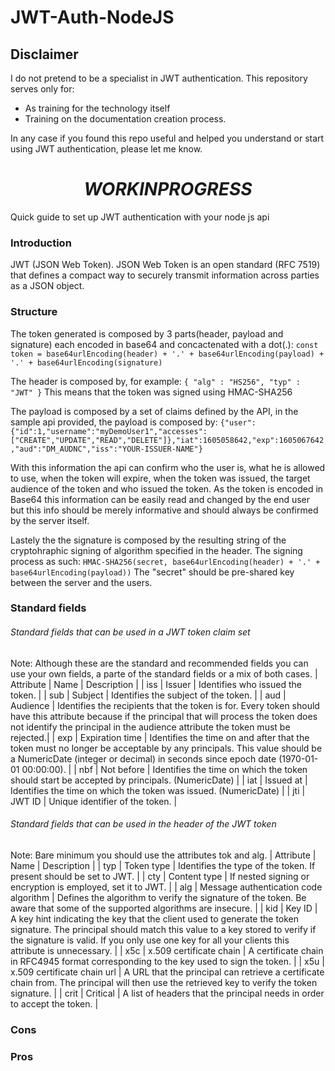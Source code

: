 # JWT-Auth-NodeJS

## Disclaimer
I do not pretend to be a specialist in JWT authentication.
This repository serves only for:
+ As training for the technology itself 
+ Training on the documentation creation process. 

In any case if you found this repo useful and helped you understand or start using JWT authentication, please let me know.

# $$ WORK IN PROGRESS $$ 
Quick guide to set up JWT authentication with your node js api

### Introduction
JWT (JSON Web Token). JSON Web Token is an open standard (RFC 7519) that defines a compact way to securely transmit information across parties as a JSON object.

### Structure
The token generated is composed by 3 parts(header, payload and signature) each encoded in base64 and concactenated with a dot(.):
`const token = base64urlEncoding(header) + '.' + base64urlEncoding(payload) + '.' + base64urlEncoding(signature)`

The header is composed by, for example: `{ "alg" : "HS256", "typ" : "JWT" }`
This means that the token was signed using HMAC-SHA256 

The payload is composed by a set of claims defined by the API, in the sample api provided, the payload is composed by:
`{"user":{"id":1,"username":"myDemoUser1","accesses":["CREATE","UPDATE","READ","DELETE"]},"iat":1605058642,"exp":1605067642,"aud":"DM_AUDNC","iss":"YOUR-ISSUER-NAME"}`

With this information the api can confirm who the user is, what he is allowed to use, when the token will expire, when the token was issued, the target audience of the token and who issued the token. As the token is encoded in Base64 this information can be easily read and changed by the end user but this info should be merely informative and should always be confirmed by the server itself.

Lastely the the signature is composed by the resulting string of the cryptohraphic signing of algorithm specified in the header. 
The signing process as such: `HMAC-SHA256(secret, base64urlEncoding(header) + '.' + base64urlEncoding(payload))`
The "secret" should be pre-shared key between the server and the users.

### Standard fields
###### Standard fields that can be used in a JWT token claim set
Note: Although these are the standard and recommended fields you can use your own fields, a parte of the standard fields or a mix of both cases. 
| Attribute | Name | Description |
| iss | Issuer | Identifies who issued the token. |
| sub | Subject | Identifies the subject of the token. |
| aud | Audience | Identifies the recipients that the token is for. Every token should have this attribute because if the principal that will process the token does not identify the principal in the audience attribute the token must be rejected.|
| exp | Expiration time | Identifies the time on and after that the token must no longer be acceptable by any principals. This value should be a NumericDate (integer or decimal) in seconds since epoch date (1970-01-01 00:00:00). |
| nbf | Not before | Identifies the time on which the token should start be accepted by principals. (NumericDate) |
| iat | Issued at | Identifies the time on which the token was issued. (NumericDate) |
| jti | JWT ID | Unique identifier of the token. |

###### Standard fields that can be used in the header of the JWT token
Note: Bare minimum you should use the attributes tok and alg.
| Attribute | Name | Description |
| typ | Token type | Identifies the type of the token. If present should be set to JWT. |
| cty | Content type | If nested signing or encryption is employed, set it to JWT. |
| alg | Message authentication code algorithm | Defines the algorithm to verify the signature of the token. Be aware that some of the supported algorithms are insecure.  |
| kid | Key ID | A key hint indicating the key that the client used to generate the token signature. The principal should match this value to a key stored to verify if the signature is valid. If you only use one key for all your clients this attribute is unnecessary. |
| x5c | x.509 certificate chain  | A certificate chain in RFC4945 format corresponding to the key used to sign the token. |
| x5u | x.509 certificate chain url  | A URL that the principal can retrieve a certificate chain from. The principal will then use the retrieved key to verify the token signature. |
| crit | Critical | A list of headers that the principal needs in order to accept the token. |

### Cons


### Pros
